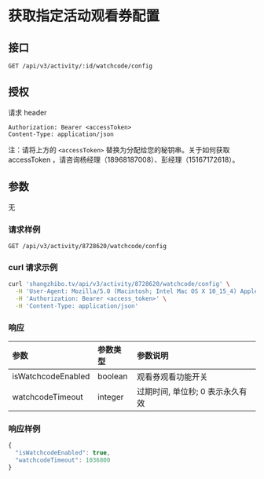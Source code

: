 # 获取指定活动观看券配置

## 接口

```http
GET /api/v3/activity/:id/watchcode/config
```

## 授权

请求 header

```http
Authorization: Bearer <accessToken>
Content-Type: application/json
```

注：请将上方的 `<accessToken>` 替换为分配给您的秘钥串。关于如何获取 accessToken ，请咨询杨经理（18968187008）、彭经理（15167172618）。

## 参数

无

### 请求样例

```http
GET /api/v3/activity/8728620/watchcode/config
```

### curl 请求示例

```bash
curl 'shangzhibo.tv/api/v3/activity/8728620/watchcode/config' \
  -H 'User-Agent: Mozilla/5.0 (Macintosh; Intel Mac OS X 10_15_4) AppleWebKit/537.36 (KHTML, like Gecko) Chrome/83.0.4103.61 Safari/537.36' \
  -H 'Authorization: Bearer <access_token>' \
  -H 'Content-Type: application/json'
```

### 响应

| 参数 | 参数类型 | 参数说明 |
| :--- | :--- | :--- |
| isWatchcodeEnabled | boolean | 观看券观看功能开关 |
| watchcodeTimeout | integer | 过期时间, 单位秒; 0 表示永久有效 |

### 响应样例

```javascript
{
  "isWatchcodeEnabled": true,
  "watchcodeTimeout": 1036800
}
```

